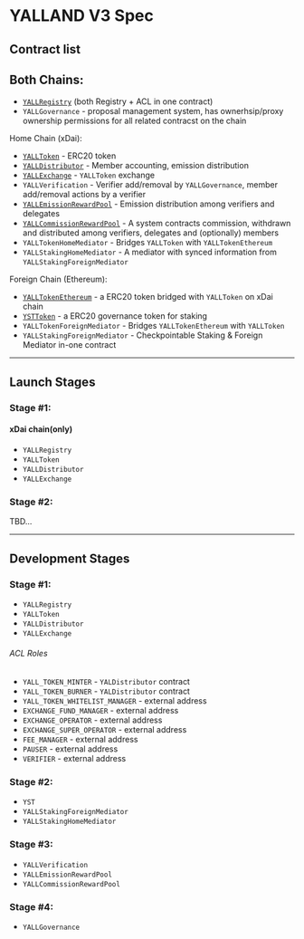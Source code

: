 # YALLAND V3 Spec

## Contract list

## Both Chains:
* [`YALLRegistry`](./YALLRegistry.md) (both Registry + ACL in one contract)
* `YALLGovernance` - proposal management system, has ownerhsip/proxy ownership permissions for all related contracst on the chain

Home Chain (xDai):
* [`YALLToken`](./YALLToken.md) - ERC20 token
* [`YALLDistributor`](./YALLDistributor.md) - Member accounting, emission distribution
* [`YALLExchange`](./YALLExchange.md) - `YALLToken` exchange
* `YALLVerification` - Verifier add/removal by `YALLGovernance`, member add/removal actions by a verifier
* [`YALLEmissionRewardPool`](./YALLEmissionRewardPool) - Emission distribution among verifiers and delegates
* [`YALLCommissionRewardPool`](./YALLCommissionRewardPool.md) - A system contracts commission, withdrawn and distributed among verifiers, delegates and (optionally) members
* `YALLTokenHomeMediator` - Bridges `YALLToken` with `YALLTokenEthereum`
* `YALLStakingHomeMediator` - A mediator with synced information from `YALLStakingForeignMediator`

Foreign Chain (Ethereum):
* [`YALLTokenEthereum`](./YALLTokenEthereum.md) - a ERC20 token bridged with `YALLToken` on xDai chain
* [`YSTToken`](./YSTToken.md) - a ERC20 governance token for staking
* `YALLTokenForeignMediator` - Bridges `YALLTokenEthereum` with `YALLToken`
* `YALLStakingForeignMediator` - Checkpointable Staking & Foreign Mediator in-one contract

--------
## Launch Stages
### Stage #1:
#### xDai chain(only)

* `YALLRegistry`
* `YALLToken`
* `YALLDistributor`
* `YALLExchange`

### Stage #2:

TBD...

--------
## Development Stages
### Stage #1:

* `YALLRegistry`
* `YALLToken`
* `YALLDistributor`
* `YALLExchange`

###### ACL Roles
* `YALL_TOKEN_MINTER` - `YALDistributor` contract
* `YALL_TOKEN_BURNER` - `YALDistributor` contract
* `YALL_TOKEN_WHITELIST_MANAGER` - external address
* `EXCHANGE_FUND_MANAGER` - external address
* `EXCHANGE_OPERATOR` - external address
* `EXCHANGE_SUPER_OPERATOR` - external address
* `FEE_MANAGER` - external address
* `PAUSER` - external address
* `VERIFIER` - external address

### Stage #2:

* `YST`
* `YALLStakingForeignMediator`
* `YALLStakingHomeMediator`

### Stage #3:

* `YALLVerification`
* `YALLEmissionRewardPool`
* `YALLCommissionRewardPool`

### Stage #4:

* `YALLGovernance`
